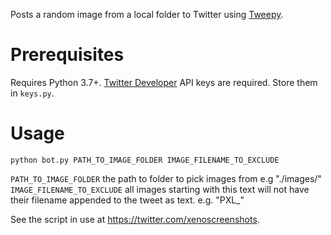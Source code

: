 Posts a random image from a local folder to Twitter using [Tweepy](https://www.tweepy.org/).

# Prerequisites
Requires Python 3.7+.
[Twitter Developer](https://developer.twitter.com) API keys are required. Store them in `keys.py`.

# Usage
`python bot.py PATH_TO_IMAGE_FOLDER IMAGE_FILENAME_TO_EXCLUDE`

`PATH_TO_IMAGE_FOLDER` the path to folder to pick images from e.g "./images/"
`IMAGE_FILENAME_TO_EXCLUDE` all images starting with this text will not have their filename appended to the tweet as text. e.g. "PXL_"

See the script in use at https://twitter.com/xenoscreenshots.